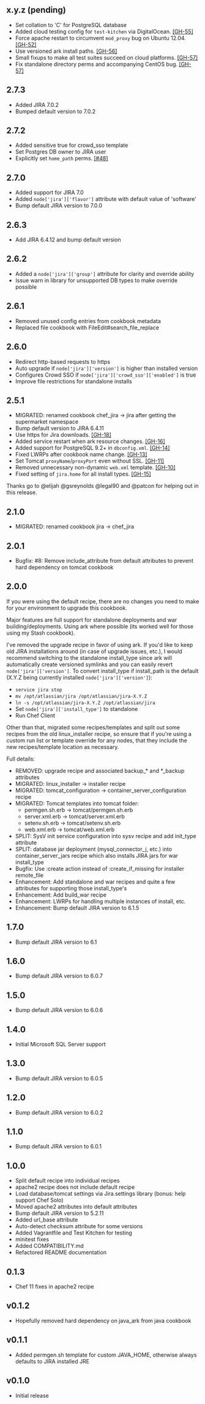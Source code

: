 ## x.y.z (pending)

* Set collation to 'C' for PostgreSQL database
* Added cloud testing config for `test-kitchen` via DigitalOcean.
  [[GH-55]](https://github.com/afklm/jira/issues/55)
* Force apache restart to circumvent `mod_proxy` bug on Ubuntu 12.04.
  [[GH-52]](https://github.com/afklm/jira/issues/52)
* Use versioned ark install paths.
  [[GH-56]](https://github.com/afklm/jira/issues/56)
* Small fixups to make all test suites succeed on cloud platforms.
  [[GH-57]](https://github.com/afklm/jira/issues/57)
* Fix standalone directory perms and accompanying CentOS bug.
  [[GH-57]](https://github.com/afklm/jira/issues/57)

## 2.7.3

* Added JIRA 7.0.2
* Bumped default version to 7.0.2

## 2.7.2

* Added sensitive true for crowd_sso template
* Set Postgres DB owner to JIRA user
* Explicitly set `home_path` perms.
  [[#48]](https://github.com/afklm/jira/issues/48)

## 2.7.0

* Added support for JIRA 7.0
* Added `node['jira']['flavor']` attribute with default value of 'software'
* Bump default JIRA version to 7.0.0

## 2.6.3

* Add JIRA 6.4.12 and bump default version

## 2.6.2

* Added a `node['jira']['group']` attribute for clarity and override ability
* Issue warn in library for unsupported DB types to make override possible

## 2.6.1

* Removed unused config entries from cookbook metadata
* Replaced file cookbook with FileEdit#search_file_replace

## 2.6.0

* Redirect http-based requests to https
* Auto upgrade if `node['jira']['version']` is higher than installed version
* Configures Crowd SSO if `node['jira']['crowd_sso']['enabled']` is true
* Improve file restrictions for standalone installs

## 2.5.1

* MIGRATED: renamed cookbook chef_jira -> jira after getting the supermarket
            namespace
* Bump default version to JIRA 6.4.11
* Use https for Jira downloads.
  [[GH-18]](https://github.com/afklm/jira/issues/18)
* Added service restart when ark resource changes.
  [[GH-16]](https://github.com/afklm/jira/issues/16)
* Added support for PostgreSQL 9.2+ in `dbconfig.xml`.
  [[GH-14]](https://github.com/afklm/jira/issues/14)
* Fixed LWRPs after cookbook name change.
  [[GH-13]](https://github.com/afklm/jira/pull/13)
* Set Tomcat `proxyName`/`proxyPort` even without SSL.
  [[GH-11]](https://github.com/afklm/jira/issues/11)
* Removed unnecessary non-dynamic `web.xml` template.
  [[GH-10]](https://github.com/afklm/jira/issues/10)
* Fixed setting of `jira.home` for all install types.
  [[GH-15]](https://github.com/afklm/jira/issues/15)

Thanks go to @elijah @gsreynolds @legal90 and @patcon for helping out in this
release.

## 2.1.0

* MIGRATED: renamed cookbook jira -> chef_jira

## 2.0.1

* Bugfix: #8: Remove include_attribute from default attributes to prevent hard dependency on tomcat cookbook

## 2.0.0

If you were using the default recipe, there are no changes you need to make for your environment to upgrade this cookbook.

Major features are full support for standalone deployments and war building/deployments. Using ark where possible (its worked well for those using my Stash cookbook).

I've removed the upgrade recipe in favor of using ark. If you'd like to keep old JIRA installations around (in case of upgrade issues, etc.), I would recommend switching to the standalone install_type since ark will automatically create versioned symlinks and you can easily revert `node['jira']['version']`. To convert install_type if install_path is the default (X.Y.Z being currently installed `node['jira']['version']`):
* `service jira stop`
* `mv /opt/atlassian/jira /opt/atlassian/jira-X.Y.Z`
* `ln -s /opt/atlassian/jira-X.Y.Z /opt/atlassian/jira`
* Set `node['jira']['install_type']` to standalone
* Run Chef Client

Other than that, migrated some recipes/templates and split out some recipes from the old linux_installer recipe, so ensure that if you're using a custom run list or template override for any nodes, that they include the new recipes/template location as necessary.

Full details:
* REMOVED: upgrade recipe and associated backup_* and *_backup attributes
* MIGRATED: linux_installer -> installer recipe
* MIGRATED: tomcat_configuration -> container_server_configuration recipe
* MIGRATED: Tomcat templates into tomcat folder:
  * permgen.sh.erb -> tomcat/permgen.sh.erb
  * server.xml.erb -> tomcat/server.xml.erb
  * setenv.sh.erb -> tomcat/setenv.sh.erb
  * web.xml.erb -> tomcat/web.xml.erb
* SPLIT: SysV init service configuration into sysv recipe and add init_type attribute
* SPLIT: database jar deployment (mysql_connector_j, etc.) into container_server_jars recipe which also installs JIRA jars for war install_type
* Bugfix: Use :create action instead of :create_if_missing for installer remote_file
* Enhancement: Add standalone and war recipes and quite a few attributes for supporting those install_type's
* Enhancement: Add build_war recipe
* Enhancement: LWRPs for handling multiple instances of install, etc.
* Enhancement: Bump default JIRA version to 6.1.5

## 1.7.0

* Bump default JIRA version to 6.1

## 1.6.0

* Bump default JIRA version to 6.0.7

## 1.5.0

* Bump default JIRA version to 6.0.6

## 1.4.0

* Initial Microsoft SQL Server support

## 1.3.0

* Bump default JIRA version to 6.0.5

## 1.2.0

* Bump default JIRA version to 6.0.2

## 1.1.0

* Bump default JIRA version to 6.0.1

## 1.0.0

* Split default recipe into individual recipes
* apache2 recipe does not include default recipe
* Load database/tomcat settings via Jira.settings library (bonus: help support Chef Solo)
* Moved apache2 attributes into default attributes
* Bump default JIRA version to 5.2.11
* Added url_base attribute
* Auto-detect checksum attribute for some versions
* Added Vagrantfile and Test Kitchen for testing
* minitest fixes
* Added COMPATIBILITY.md
* Refactored README documentation

## 0.1.3

* Chef 11 fixes in apache2 recipe

## v0.1.2

* Hopefully removed hard dependency on java_ark from java cookbook

## v0.1.1

* Added permgen.sh template for custom JAVA_HOME, otherwise always defaults to
  JIRA installed JRE

## v0.1.0

* Initial release
